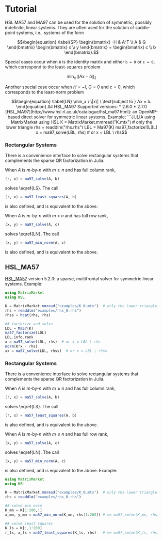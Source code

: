 # Tutorial

HSL MA57 and MA97 can be used for the solution of symmetric, possibly indefinite, linear systems.
They are often used for the solution of saddle-point systems, i.e., systems of the form
```math
\begin{equation}
  \label{SP}
  \begin{bmatrix}
    -H & A^T \\
     A & G
  \end{bmatrix}
  \begin{bmatrix}
    x \\ y
  \end{bmatrix}
  =
  \begin{bmatrix}
    c \\ b
  \end{bmatrix}.
```
Special cases occur when ``H`` is the identity matrix and either ``b = 0`` or ``c = 0``, which correspond to the least-squares problem
```math
\begin{equation}
  \label{LS}
  \min_x \ \|A x - b\|_2
\end{equation}
```
Another special case occur when $H = -I$, $G = 0$ and $c = 0$, which corresponds to the least-norm problem
```math
\begin{equation}
  \label{LN}
  \min_x \ \|x\| \ \text{subject to } Ax = b.
\end{equation}

## HSL_MA97

Supported versions:
* 2.6.0
* 2.7.0

[HSL_MA97](http://www.hsl.rl.ac.uk/catalogue/hsl_ma97.html): an OpenMP-based direct solver for symmetric linear systems. Example:

```JULIA
using MatrixMarket
using HSL

K = MatrixMarket.mmread("K.mtx")  # only the lower triangle
rhs = readdlm("rhs.rhs")

LBL = Ma97(K)
ma97_factorize!(LBL)
x = ma97_solve(LBL, rhs)  # or x = LBL \ rhs
```

### Rectangular Systems

There is a convenience interface to solve rectangular systems that complements
the sparse QR factorization in Julia.

When $A$ is $m$-by-$n$ with $m \geq n$ and has full column rank,
```JULIA
(r, x) = ma97_solve(A, b)
```
solves \eqref{LS}.
The call
```JULIA
(r, x) = ma97_least_squares(A, b)
```
is also defined, and is equivalent to the above.

When *A* is *m*-by-*n* with *m* < *n* and has full row rank,
```JULIA
(x, y) = ma97_solve(A, c)
```
solves \eqref{LN}.
The call
```JULIA
(x, y) = ma97_min_norm(A, c)
```
is also defined, and is equivalent to the above.

## HSL_MA57

[HSL_MA57](http://www.hsl.rl.ac.uk/specs/ma57.pdf) version 5.2.0:
a sparse, multifrontal solver for symmetric linear systems. Example:

```JULIA
using MatrixMarket
using HSL

K = MatrixMarket.mmread("examples/K_0.mtx")  # only the lower triangle
rhs = readdlm("examples/rhs_0.rhs")
rhss = hcat(rhs, rhs)

## factorize and solve
LDL = Ma57(K)
ma57_factorize(LDL)
LDL.info.rank
x = ma57_solve(LDL, rhs)  # or x = LBL \ rhs
norm(K*x - rhs)
xx = ma57_solve(LDL, rhss)  # or x = LBL \ rhss
```

### Rectangular Systems

There is a convenience interface to solve rectangular systems that complements
the sparse QR factorization in Julia.

When $A$ is $m$-by-$n$ with $m \geq n$ and has full column rank,
```JULIA
(r, x) = ma57_solve(A, b)
```
solves \eqref{LS}.
The call
```JULIA
(r, x) = ma57_least_squares(A, b)
```
is also defined, and is equivalent to the above.

When $A$ is $m$-by-$n$ with $m \leq n$ and has full row rank,
```JULIA
(x, y) = ma57_solve(A, c)
```
solves \eqref{LN}.
The call
```JULIA
(x, y) = ma57_min_norm(A, c)
```
is also defined, and is equivalent to the above. Example:


```JULIA
using MatrixMarket
using HSL

K = MatrixMarket.mmread("examples/K_0.mtx")  # only the lower triangle
rhs = readdlm("examples/rhs_0.rhs")

## solve min norm
K_mn = K[1:200,:]
x_mn, y_mn = ma57_min_norm(K_mn, rhs[1:200]) # == ma57_solve(K_mn, rhs[1:200])

## solve least squares
K_ls = K[:,1:200]
r_ls, x_ls = ma57_least_squares(K_ls, rhs)   # == ma57_solve(K_ls, rhs)
```
